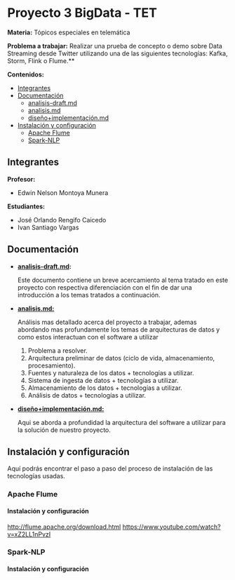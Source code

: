 # Proyecto 3 BigData - TET

**Materia:** Tópicos especiales en telemática

**Problema a trabajar:**
	Realizar una prueba de concepto o demo sobre Data Streaming desde Twitter utilizando una de las siguientes tecnologías: Kafka, Storm, Flink o Flume.**


**Contenidos:**
- [Integrantes](#Integrantes)
- [Documentación](#Documentación)
	- [analisis-draft.md](analisis-draft.md)
	-  [analisis.md](analisis.md)
	-  [diseño+implementación.md](diseño+implementacion.md)
-  [Instalación y configuración](#Instalación-y-configuración)
	- [Apache Flume](#Apache-Flume)
	- [Spark-NLP](#Spark-NLP)

## Integrantes

**Profesor:**
- Edwin Nelson Montoya Munera

**Estudiantes:**
- José Orlando Rengifo Caicedo
- Ivan Santiago Vargas

## Documentación

- **[analisis-draft.md](analisis-draft.md):**

	Este documento contiene un  breve acercamiento al tema tratado  en este proyecto con respectiva diferenciación con el fin de dar una introducción a los temas tratados a continuación.
	
- **[analisis.md:](analisis.md)**

	Análisis mas detallado acerca del proyecto a trabajar, ademas abordando mas profundamente los temas de arquitecturas de datos y como estos interactuan con el software a utilizar
	1.  Problema a resolver.
	2.  Arquitectura preliminar de datos (ciclo de vida, almacenamiento, procesamiento).
	3.  Fuentes y naturaleza de los datos + tecnologías a utilizar.
	4.  Sistema de ingesta de datos + tecnologías a utilizar.
	5.  Almacenamiento de los datos + tecnologías a utilizar.
	6.  Análisis de datos + tecnologías a utilizar.
	
- **[diseño+implementación.md:](diseño+implementacion.md)**

	Aqui se aborda a profundidad la arquitectura del software a utilizar para la solución de nuestro proyecto.

## Instalación y configuración

Aquí podrás encontrar el paso a paso del proceso de instalación de las tecnologías usadas.

### Apache Flume

#### Instalación y configuración
http://flume.apache.org/download.html
https://www.youtube.com/watch?v=xZ2LL1nPvzI

### Spark-NLP
	
#### Instalación y configuración

<!--stackedit_data:
eyJoaXN0b3J5IjpbMTQxMjI4MjEyMSw5NzA1NDQ0MjksNjA3OT
MxODM2LDUwMDIyNjkyOSwyMDAzNTMwMzc5LC0yMTE1MzAyNjIz
LDMzNzI3ODA1MCwtMTE1MTg2MTA4MCwyMDUzMjI2NTg3LDY4Mj
kzNTM5XX0=
-->